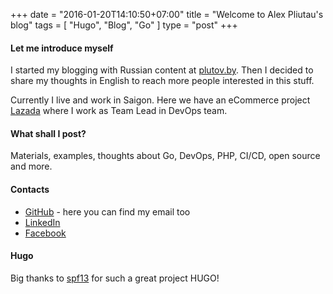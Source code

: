 +++
date = "2016-01-20T14:10:50+07:00"
title = "Welcome to Alex Pliutau's blog"
tags = [ "Hugo", "Blog", "Go" ]
type = "post"
+++

#### Let me introduce myself

I started my blogging with Russian content at [plutov.by](http://plutov.by "plutov.by"). Then I decided to share my thoughts in English to reach more people interested in this stuff.

Currently I live and work in Saigon. Here we have an eCommerce project [Lazada](https://lazada.com "lazada.com") where I work as Team Lead in DevOps team.

#### What shall I post?
Materials, examples, thoughts about Go, DevOps, PHP, CI/CD, open source and more.

#### Contacts

* [GitHub](http://github.com/plutov) - here you can find my email too
* [LinkedIn](https://www.linkedin.com/in/pltvs)
* [Facebook](https://www.facebook.com/pltvs)

#### Hugo

Big thanks to [spf13](https://github.com/spf13) for such a great project HUGO!
